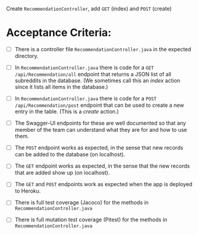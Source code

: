 Create `RecommendationController`, add `GET` (index) and `POST` (create)

# Acceptance Criteria:

- [ ] There is a controller file `RecommendationController.java`
      in the expected directory.
- [ ] In `RecommendationController.java` there is 
      code for a `GET /api/Recommendation/all` endpoint 
      that returns a JSON list of all subreddits in the database.
      (We sometimes call this an *index* action since it lists all
      items in the database.)
- [ ] In `RecommendationController.java` there is 
      code for a `POST /api/Recommendation/post` endpoint
      that can be used to create a new entry in the table. (This
      is a *create* action.)
- [ ] The Swagger-UI endpoints for these are well documented so that
      any member of the team can understand what they are for and
      how to use them.
- [ ] The `POST` endpoint works as expected, in the sense that new
      records can be added to the database (on localhost).
- [ ] The `GET` endpoint works as expected, in the sense that the new
      records that are added show up (on localhost).
- [ ] The `GET` and `POST` endpoints work as expected when the 
      app is deployed to Heroku.
- [ ] There is full test coverage (Jacoco) for the methods in 
      `RecommendationController.java`
- [ ] There is full mutation test coverage (Pitest) for the methods in
      `RecommendationController.java`



